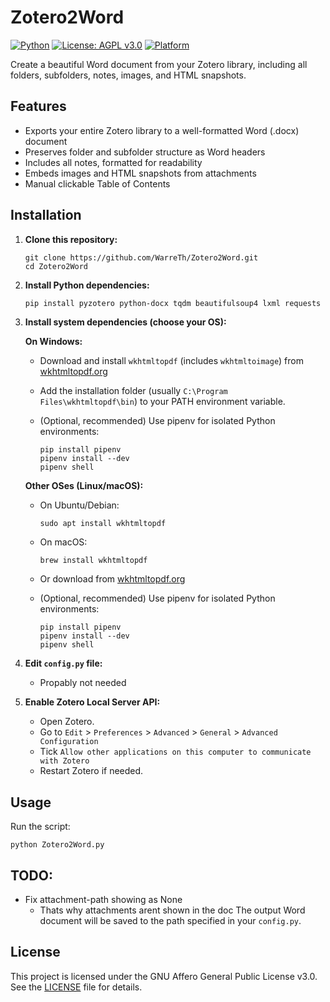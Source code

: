 # Zotero2Word

[![Python](https://img.shields.io/badge/Python-3.8%2B-blue?logo=python)](https://www.python.org/)
[![License: AGPL v3.0](https://img.shields.io/badge/License-AGPL%20v3.0-blue.svg)](LICENSE)
[![Platform](https://img.shields.io/badge/platform-Linux%20%7C%20macOS%20%7C%20Windows-lightgrey)](https://wkhtmltopdf.org/)

Create a beautiful Word document from your Zotero library, including all folders, subfolders, notes, images, and HTML snapshots.

## Features

- Exports your entire Zotero library to a well-formatted Word (.docx) document
- Preserves folder and subfolder structure as Word headers
- Includes all notes, formatted for readability
- Embeds images and HTML snapshots from attachments
- Manual clickable Table of Contents

## Installation

1. **Clone this repository:**

   ```fish
   git clone https://github.com/WarreTh/Zotero2Word.git
   cd Zotero2Word
   ```

2. **Install Python dependencies:**

   ```bash
   pip install pyzotero python-docx tqdm beautifulsoup4 lxml requests imgkit
   ```

3. **Install system dependencies (choose your OS):**

   **On Windows:**
   - Download and install `wkhtmltopdf` (includes `wkhtmltoimage`) from [wkhtmltopdf.org](https://wkhtmltopdf.org/downloads.html)
   - Add the installation folder (usually `C:\Program Files\wkhtmltopdf\bin`) to your PATH environment variable.
   - (Optional, recommended) Use pipenv for isolated Python environments:

     ```fish
     pip install pipenv
     pipenv install --dev
     pipenv shell
     ```

   **Other OSes (Linux/macOS):**
   - On Ubuntu/Debian:

     ```fish
     sudo apt install wkhtmltopdf
     ```

   - On macOS:

     ```fish
     brew install wkhtmltopdf
     ```

   - Or download from [wkhtmltopdf.org](https://wkhtmltopdf.org/)
   - (Optional, recommended) Use pipenv for isolated Python environments:

     ```fish
     pip install pipenv
     pipenv install --dev
     pipenv shell
     ```

4. **Edit `config.py` file:**
   - Propably not needed

5. **Enable Zotero Local Server API:**
   - Open Zotero.
   - Go to `Edit` > `Preferences` > `Advanced` > `General` > `Advanced Configuration`
   - Tick `Allow other applications on this computer to communicate with Zotero`
   - Restart Zotero if needed.

## Usage

Run the script:

```fish
python Zotero2Word.py
```

## TODO:
- Fix attachment-path showing as None
  - Thats why attachments arent shown in the doc
The output Word document will be saved to the path specified in your `config.py`.

## License

This project is licensed under the GNU Affero General Public License v3.0. See the [LICENSE](LICENSE) file for details.

